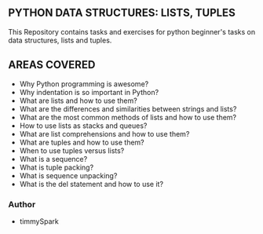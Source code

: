 ## PYTHON DATA STRUCTURES: LISTS, TUPLES

 This Repository contains tasks and exercises for python beginner's tasks on data structures, lists and tuples.
	
## AREAS COVERED

- Why Python programming is awesome?
- Why indentation is so important in Python?
- What are lists and how to use them?
- What are the differences and similarities between strings and lists?
- What are the most common methods of lists and how to use them?
- How to use lists as stacks and queues?
- What are list comprehensions and how to use them?
- What are tuples and how to use them?
- When to use tuples versus lists?
- What is a sequence?
- What is tuple packing?
- What is sequence unpacking?
- What is the del statement and how to use it?

### Author
- timmySpark

